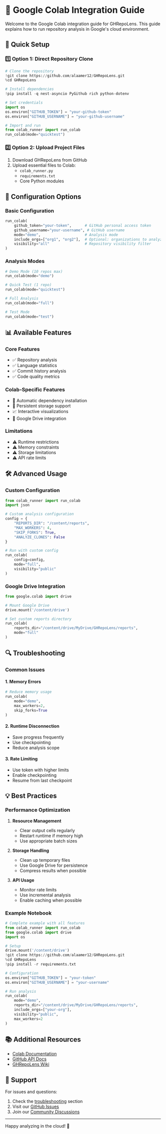 # 🌟 Google Colab Integration Guide

Welcome to the Google Colab integration guide for GHRepoLens. This guide explains how to run repository analysis in Google's cloud environment.

## 🚀 Quick Setup

### 1️⃣ Option 1: Direct Repository Clone
```python
# Clone the repository
!git clone https://github.com/alaamer12/GHRepoLens.git
%cd GHRepoLens

# Install dependencies
!pip install -q nest-asyncio PyGithub rich python-dotenv

# Set credentials
import os
os.environ["GITHUB_TOKEN"] = "your-github-token"
os.environ["GITHUB_USERNAME"] = "your-github-username"

# Import and run
from colab_runner import run_colab
run_colab(mode="quicktest")
```

### 2️⃣ Option 2: Upload Project Files
1. Download GHRepoLens from GitHub
2. Upload essential files to Colab:
   - `colab_runner.py`
   - `requirements.txt`
   - Core Python modules

## 🔧 Configuration Options

### Basic Configuration
```python
run_colab(
    github_token="your-token",      # GitHub personal access token
    github_username="your-username", # GitHub username
    mode="demo",                    # Analysis mode
    include_orgs=["org1", "org2"],  # Optional: organizations to analyze
    visibility="all"                # Repository visibility filter
)
```

### Analysis Modes
```python
# Demo Mode (10 repos max)
run_colab(mode="demo")

# Quick Test (1 repo)
run_colab(mode="quicktest")

# Full Analysis
run_colab(mode="full")

# Test Mode
run_colab(mode="test")
```

## 📊 Available Features

### Core Features
- ✅ Repository analysis
- ✅ Language statistics
- ✅ Commit history analysis
- ✅ Code quality metrics

### Colab-Specific Features
- 🔄 Automatic dependency installation
- 💾 Persistent storage support
- 📈 Interactive visualizations
- 🔌 Google Drive integration

### Limitations
- ⚠️ Runtime restrictions
- ⚠️ Memory constraints
- ⚠️ Storage limitations
- ⚠️ API rate limits

## 🛠️ Advanced Usage

### Custom Configuration
```python
from colab_runner import run_colab
import json

# Custom analysis configuration
config = {
    "REPORTS_DIR": "/content/reports",
    "MAX_WORKERS": 4,
    "SKIP_FORKS": True,
    "ANALYZE_CLONES": False
}

# Run with custom config
run_colab(
    config=config,
    mode="full",
    visibility="public"
)
```

### Google Drive Integration
```python
from google.colab import drive

# Mount Google Drive
drive.mount('/content/drive')

# Set custom reports directory
run_colab(
    reports_dir="/content/drive/MyDrive/GHRepoLens/reports",
    mode="full"
)
```

## 🔍 Troubleshooting

### Common Issues

#### 1. Memory Errors
```python
# Reduce memory usage
run_colab(
    mode="demo",
    max_workers=2,
    skip_forks=True
)
```

#### 2. Runtime Disconnection
- Save progress frequently
- Use checkpointing
- Reduce analysis scope

#### 3. Rate Limiting
- Use token with higher limits
- Enable checkpointing
- Resume from last checkpoint

## 💡 Best Practices

### Performance Optimization
1. **Resource Management**
   - Clear output cells regularly
   - Restart runtime if memory high
   - Use appropriate batch sizes

2. **Storage Handling**
   - Clean up temporary files
   - Use Google Drive for persistence
   - Compress results when possible

3. **API Usage**
   - Monitor rate limits
   - Use incremental analysis
   - Enable caching when possible

### Example Notebook
```python
# Complete example with all features
from colab_runner import run_colab
from google.colab import drive
import os

# Setup
drive.mount('/content/drive')
!git clone https://github.com/alaamer12/GHRepoLens.git
%cd GHRepoLens
!pip install -r requirements.txt

# Configuration
os.environ["GITHUB_TOKEN"] = "your-token"
os.environ["GITHUB_USERNAME"] = "your-username"

# Run analysis
run_colab(
    mode="demo",
    reports_dir="/content/drive/MyDrive/GHRepoLens/reports",
    include_orgs=["your-org"],
    visibility="public",
    max_workers=2
)
```

## 📚 Additional Resources

- [Colab Documentation](https://colab.research.google.com/)
- [GitHub API Docs](https://docs.github.com/en/rest)
- [GHRepoLens Wiki](docs/QUICK_START.md)

## 🤝 Support

For issues and questions:
1. Check the [troubleshooting](#-troubleshooting) section
2. Visit our [GitHub Issues](https://github.com/alaamer12/GHRepoLens/issues)
3. Join our [Community Discussions](https://github.com/alaamer12/GHRepoLens/discussions)

---

Happy analyzing in the cloud! 🚀
